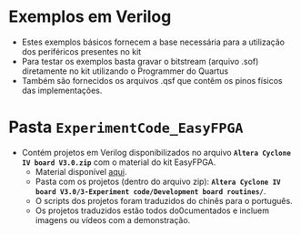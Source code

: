# Exemplos em Verilog    

 - Estes exemplos básicos fornecem a base necessária para a utilização dos periféricos presentes no kit
 - Para testar os exemplos basta gravar o bitstream (arquivo .sof) diretamente no kit utilizando o Programmer do Quartus
 - Também são fornecidos os arquivos .qsf que contêm os pinos físicos das implementações.    
     

# Pasta `ExperimentCode_EasyFPGA`      
 - Contém projetos em Verilog disponibilizados no arquivo **`Altera Cyclone IV board V3.0.zip`** com o material do kit EasyFPGA.       
      - Material disponível [aqui](http://fpga.redliquid.pl/).      
      - Pasta com os projetos (dentro do arquivo zip):  **`Altera Cyclone IV board V3.0/3-Experiment code/Development board routines/`**.     
      - O scripts dos projetos foram traduzidos do chinês para o português.       
      - Os projetos traduzidos estão todos do0cumentados e incluem imagens ou vídeos com a demonstração.        
      
